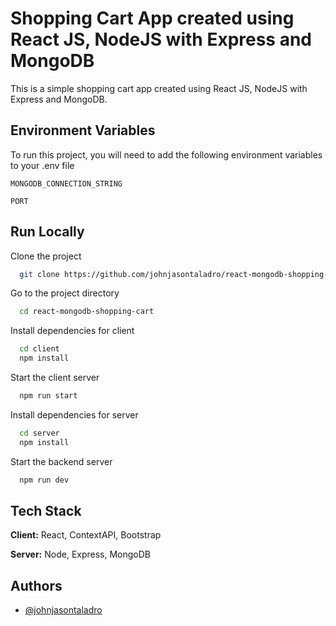 
# Shopping Cart App created using React JS, NodeJS with Express and MongoDB

This is a simple shopping cart app created using React JS, NodeJS with Express and MongoDB.




## Environment Variables

To run this project, you will need to add the following environment variables to your .env file

`MONGODB_CONNECTION_STRING`

`PORT`


## Run Locally

Clone the project

```bash
  git clone https://github.com/johnjasontaladro/react-mongodb-shopping-cart.git
```

Go to the project directory

```bash
  cd react-mongodb-shopping-cart
```

Install dependencies for client

```bash
  cd client
  npm install
```

Start the client server

```bash
  npm run start
```

Install dependencies for server

```bash
  cd server
  npm install
```
Start the backend server

```bash
  npm run dev
```
## Tech Stack

**Client:** React, ContextAPI, Bootstrap

**Server:** Node, Express, MongoDB


## Authors

- [@johnjasontaladro](https://github.com/johnjasontaladro)

